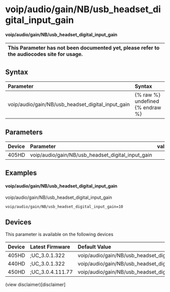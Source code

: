 ﻿---
description: voip/audio/gain/NB/usb_headset_digital_input_gain
search:
    keywords: ['voip','audio','gain','NB','usb_headset_digital_input_gain']
---

# voip/audio/gain/NB/usb_headset_digital_input_gain

#### voip/audio/gain/NB/usb_headset_digital_input_gain


| This Parameter has not been documented yet, please refer to the audiocodes site for usage.  |
| :--- |

## Syntax
| Parameter | Syntax |
| :--- | :--- |
|voip/audio/gain/NB/usb_headset_digital_input_gain | {% raw %} undefined {% endraw %} |

## Parameters
|Device|Parameter|value|Description|
|:---|:---|:---|:---|
| 405HD | voip/audio/gain/NB/usb_headset_digital_input_gain |  |  |

## Examples
#### voip/audio/gain/NB/usb_headset_digital_input_gain

voip/audio/gain/NB/usb_headset_digital_input_gain

```
voip/audio/gain/NB/usb_headset_digital_input_gain=10
```

## Devices
This parameter is available on the following devices

| Device | Latest Firmware | Default Value |
|:---|:---|:---|
| 405HD | ;UC_3.0.1.322 | voip/audio/gain/NB/usb_headset_digital_input_gain=10 
| 440HD | ;UC_3.0.1.322 | voip/audio/gain/NB/usb_headset_digital_input_gain=10 
| 450HD | ;UC_3.0.4.111.77 | voip/audio/gain/NB/usb_headset_digital_input_gain=10 

(view disclaimer)[disclaimer]
